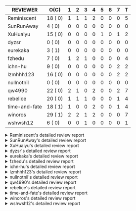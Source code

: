 |   REVIEWER    |  O(C)   | 1 | 2 | 3 | 4 | 5 | 6 | 7 | T |
|---------------|---------|---|---|---|---|---|---|---|---|
| Reminiscent   | 18 ( 0) | 1 | 1 | 1 | 2 | 0 | 0 | 0 | 5 |
| SunRunAway    |  4 ( 0) | 0 | 0 | 0 | 0 | 0 | 0 | 0 | 0 |
| XuHuaiyu      | 15 ( 0) | 0 | 0 | 0 | 0 | 1 | 0 | 1 | 2 |
| dyzsr         |  0 ( 0) | 0 | 0 | 0 | 0 | 0 | 0 | 0 | 0 |
| eurekaka      |  3 ( 1) | 0 | 0 | 0 | 0 | 0 | 0 | 0 | 0 |
| fzhedu        |  7 ( 0) | 1 | 2 | 1 | 0 | 0 | 0 | 0 | 4 |
| ichn-hu       |  9 ( 0) | 0 | 0 | 0 | 0 | 0 | 0 | 2 | 2 |
| lzmhhh123     | 16 ( 0) | 0 | 0 | 0 | 0 | 0 | 0 | 2 | 2 |
| nullnotnil    |  0 ( 0) | 0 | 0 | 0 | 0 | 0 | 0 | 0 | 0 |
| qw4990        | 22 ( 0) | 2 | 1 | 0 | 2 | 0 | 0 | 2 | 7 |
| rebelice      | 20 ( 0) | 1 | 1 | 1 | 0 | 0 | 0 | 1 | 4 |
| time-and-fate | 18 ( 1) | 1 | 0 | 0 | 2 | 0 | 0 | 1 | 4 |
| winoros       | 29 ( 1) | 2 | 2 | 1 | 2 | 0 | 0 | 0 | 7 |
| wshwsh12      |  6 ( 0) | 0 | 0 | 1 | 0 | 0 | 0 | 0 | 1 |


<details> 
  <summary>Reminiscent's detailed review report</summary> 

## To Be Reviewed

|    REPO    |                                                                                               PR                                                                                               | C | LASTED  |
|------------|------------------------------------------------------------------------------------------------------------------------------------------------------------------------------------------------|---|---------|
| tidb/23590 | [planner, table: optimize the list partition pruner for range query](https://github.com/pingcap/tidb/pull/23590)                                                                               |   | 209d16h |
| tidb/26474 | [planner: fix the unstable unit test TestTableFromMeta (#26463)](https://github.com/pingcap/tidb/pull/26474)                                                                                   |   | 91d16h  |
| tidb/26475 | [planner: fix the unstable unit test TestTableFromMeta (#26463)](https://github.com/pingcap/tidb/pull/26475)                                                                                   |   | 91d16h  |
| tidb/26491 | [planner: fix the unstable test TestOrderedResultModeOnOtherOperators (#26481)](https://github.com/pingcap/tidb/pull/26491)                                                                    |   | 90d23h  |
| tidb/26492 | [planner: fix the unstable test TestOrderedResultModeOnOtherOperators (#26481)](https://github.com/pingcap/tidb/pull/26492)                                                                    |   | 90d23h  |
| tidb/26498 | [planner: fix the unstable unit test `TestAnalyzeIncremental` (#26460)](https://github.com/pingcap/tidb/pull/26498)                                                                            |   | 90d20h  |
| tidb/26499 | [planner: fix the unstable unit test `TestAnalyzeIncremental` (#26460)](https://github.com/pingcap/tidb/pull/26499)                                                                            |   | 90d20h  |
| tidb/26503 | [planner: fix goroutine leak problem in some unit tests (#26500)](https://github.com/pingcap/tidb/pull/26503)                                                                                  |   | 90d19h  |
| tidb/27636 | [planner, expression: avoid exprs with side effects in column pruning and agg pushdown (#27370)](https://github.com/pingcap/tidb/pull/27636)                                                   |   | 55d17h  |
| tidb/27773 | [statistics: remove redundant assignment for statistics.Column.Count](https://github.com/pingcap/tidb/pull/27773)                                                                              |   | 49d16h  |
| tidb/27837 | [planner: fix wrong plan caused by shallow copy schema columns (#27798)](https://github.com/pingcap/tidb/pull/27837)                                                                           |   | 45d16h  |
| tidb/28836 | [planner: fix the issue that plan-cache cannot be aware of changes of unsigned flags (#28827)](https://github.com/pingcap/tidb/pull/28836)                                                     |   | 6d23h   |
| tidb/28878 | [docs: add design doc for analyze predicate columns](https://github.com/pingcap/tidb/pull/28878)                                                                                               |   | 6d16h   |
| tidb/28927 | [planner: fix the issue that cached IndexJoin plans may return wrong results after changing parameters (#28915)](https://github.com/pingcap/tidb/pull/28927)                                   |   | 3d9h    |
| tidb/28928 | [planner: fix the issue that cached IndexJoin plans may return wrong results after changing parameters (#28915)](https://github.com/pingcap/tidb/pull/28928)                                   |   | 3d9h    |
| tidb/28992 | [planner: add an extra safe-guard selection upon DataSource to prevent wrong results caused by wrong rebuilt range when using plan-cache (#28976)](https://github.com/pingcap/tidb/pull/28992) |   | 1d6h    |
| tidb/28993 | [planner: add an extra safe-guard selection upon DataSource to prevent wrong results caused by wrong rebuilt range when using plan-cache (#28976)](https://github.com/pingcap/tidb/pull/28993) |   | 1d6h    |
| tidb/28994 | [planner: add an extra safe-guard selection upon DataSource to prevent wrong results caused by wrong rebuilt range when using plan-cache (#28976)](https://github.com/pingcap/tidb/pull/28994) |   | 1d6h    |


## Reviewed in Last 7 Days

|    REPO    |                                                                                          PR                                                                                           | C | D |   R   |
|------------|---------------------------------------------------------------------------------------------------------------------------------------------------------------------------------------|---|---|-------|
| tidb/28428 | [*: support show column_stats_usage](https://github.com/pingcap/tidb/pull/28428)                                                                                                      |   | 1 | 24d0h |
| tidb/28976 | [planner: add an extra safe-guard selection upon DataSource to prevent wrong results caused by wrong rebuilt range when using plan-cache](https://github.com/pingcap/tidb/pull/28976) |   | 2 | 2h    |
| tidb/28938 | [planner: fix the issue that plan-cache may return wrong results when the IndexLookup depends on a generated column](https://github.com/pingcap/tidb/pull/28938)                      |   | 3 | 2h    |
| tidb/28915 | [planner: fix the issue that cached IndexJoin plans may return wrong results after changing parameters](https://github.com/pingcap/tidb/pull/28915)                                   |   | 4 | 0h    |
| tidb/28837 | [planner: fix the issue that plan-cache cannot be aware of changes of unsigned flags (#28827)](https://github.com/pingcap/tidb/pull/28837)                                            |   | 4 | 3d0h  |


</details> 


<details> 
  <summary>SunRunAway's detailed review report</summary> 

## To Be Reviewed

|    REPO    |                                                                        PR                                                                        | C | LASTED  |
|------------|--------------------------------------------------------------------------------------------------------------------------------------------------|---|---------|
| tidb/21834 | [planner: enhanced index range calculation plan](https://github.com/pingcap/tidb/pull/21834)                                                     |   | 309d18h |
| tidb/21956 | [planner/preprocessor: disallow into-outfile clause in some place](https://github.com/pingcap/tidb/pull/21956)                                   |   | 302d23h |
| tidb/25385 | [executor: global kill 32bits (local connID part)](https://github.com/pingcap/tidb/pull/25385)                                                   |   | 130d10h |
| tidb/27832 | [executor: fix a bug that can not insert null into a not null column in the empty SQL mode (#21237)](https://github.com/pingcap/tidb/pull/27832) |   | 45d16h  |


## Reviewed in Last 7 Days

| REPO | PR | C | D | R |
|------|----|---|---|---|


</details> 


<details> 
  <summary>XuHuaiyu's detailed review report</summary> 

## To Be Reviewed

|     REPO     |                                                               PR                                                                | C | LASTED  |
|--------------|---------------------------------------------------------------------------------------------------------------------------------|---|---------|
| docs-cn/5561 | [Add sql optimization-related docs to toc](https://github.com/pingcap/docs-cn/pull/5561)                                        |   | 241d15h |
| tidb/21401   | [expression: incompatibility with MySQL for ADDTIME()](https://github.com/pingcap/tidb/pull/21401)                              |   | 325d11h |
| docs-cn/6716 | [sysvar: add doc for tidb-restricted-read-only](https://github.com/pingcap/docs-cn/pull/6716)                                   |   | 91d18h  |
| tidb/26098   | [executor, planner: add support for SQL_CALC_FOUND_ROWS](https://github.com/pingcap/tidb/pull/26098)                            |   | 103d23h |
| tidb/26440   | [executor: a HashJoin demo in exchange parallel framework](https://github.com/pingcap/tidb/pull/26440)                          |   | 92d16h  |
| tidb/27315   | [go.mod: update parser to fix the parse error for subquery (#25647)](https://github.com/pingcap/tidb/pull/27315)                |   | 65d13h  |
| tidb/27378   | [distsql: fix goroutine/memory leak for streaming when query is cancelled (#27354)](https://github.com/pingcap/tidb/pull/27378) |   | 63d18h  |
| tidb/27396   | [*: set consistent assertion for DML](https://github.com/pingcap/tidb/pull/27396)                                               |   | 63d13h  |
| tidb/27403   | [expression: round function for int should use round half up rule](https://github.com/pingcap/tidb/pull/27403)                  |   | 63d11h  |
| tidb/27992   | [planner: add sub plan info of shuffleReceiver when query explain analyze](https://github.com/pingcap/tidb/pull/27992)          |   | 38d16h  |
| tidb/28870   | [expression: Fix wrong result of hour function in vectorized expression (#28857)](https://github.com/pingcap/tidb/pull/28870)   |   | 6d17h   |
| tidb/28871   | [expression: Fix wrong result of hour function in vectorized expression (#28857)](https://github.com/pingcap/tidb/pull/28871)   |   | 6d17h   |
| tidb/28872   | [expression: Fix wrong result of hour function in vectorized expression (#28857)](https://github.com/pingcap/tidb/pull/28872)   |   | 6d17h   |
| tidb/28953   | [sessionctx: Fix SET GLOBAL tidb_skip_isolation_level_check=1 (#27898)](https://github.com/pingcap/tidb/pull/28953)             |   | 2d17h   |
| tidb/28957   | [sessionctx: Fix SET GLOBAL tidb_skip_isolation_level_check=1 (#27898)](https://github.com/pingcap/tidb/pull/28957)             |   | 2d16h   |


## Reviewed in Last 7 Days

|    REPO    |                                                              PR                                                               | C | D |   R   |
|------------|-------------------------------------------------------------------------------------------------------------------------------|---|---|-------|
| tidb/28874 | [expression: Fix wrong result of hour function in vectorized expression (#28857)](https://github.com/pingcap/tidb/pull/28874) |   | 5 | 2d17h |
| tidb/28857 | [expression: Fix wrong result of hour function in vectorized expression](https://github.com/pingcap/tidb/pull/28857)          |   | 7 | 0h    |


</details> 


<details> 
  <summary>dyzsr's detailed review report</summary> 

## To Be Reviewed

| REPO | PR | C | LASTED |
|------|----|---|--------|


## Reviewed in Last 7 Days

| REPO | PR | C | D | R |
|------|----|---|---|---|


</details> 


<details> 
  <summary>eurekaka's detailed review report</summary> 

## To Be Reviewed

|    REPO    |                                                PR                                                 | C | LASTED  |
|------------|---------------------------------------------------------------------------------------------------|---|---------|
| tidb/22416 | [core: fix subQuery at projection in only_full_group](https://github.com/pingcap/tidb/pull/22416) | Y | 278d11h |
| tidb/23316 | [planner: Fix rebuild range for prepared plan](https://github.com/pingcap/tidb/pull/23316)        |   | 220d17h |
| tidb/27099 | [planner: support expression index for view](https://github.com/pingcap/tidb/pull/27099)          |   | 71d19h  |


## Reviewed in Last 7 Days

| REPO | PR | C | D | R |
|------|----|---|---|---|


</details> 


<details> 
  <summary>fzhedu's detailed review report</summary> 

## To Be Reviewed

|    REPO    |                                                                         PR                                                                         | C | LASTED |
|------------|----------------------------------------------------------------------------------------------------------------------------------------------------|---|--------|
| tidb/28147 | [planner: fix can not found column bug (#28067)](https://github.com/pingcap/tidb/pull/28147)                                                       |   | 34d19h |
| tidb/28262 | [distsql: avoid false positive error log about `invalid cop task execution summaries length` (#28188)](https://github.com/pingcap/tidb/pull/28262) |   | 29d16h |
| tidb/28263 | [distsql: avoid false positive error log about `invalid cop task execution summaries length` (#28188)](https://github.com/pingcap/tidb/pull/28263) |   | 29d16h |
| tidb/28287 | [copr: Fix bug that mpp node availability detect does not work in some corner cases (#28201)](https://github.com/pingcap/tidb/pull/28287)          |   | 28d21h |
| tidb/28288 | [copr: Fix bug that mpp node availability detect does not work in some corner cases (#28201)](https://github.com/pingcap/tidb/pull/28288)          |   | 28d21h |
| tidb/28651 | [expression: not push invalid cast to tiflash (#28458)](https://github.com/pingcap/tidb/pull/28651)                                                |   | 13d18h |
| tidb/28652 | [expression: not push invalid cast to tiflash (#28458)](https://github.com/pingcap/tidb/pull/28652)                                                |   | 13d18h |


## Reviewed in Last 7 Days

|    REPO    |                                                           PR                                                           | C | D |   R   |
|------------|------------------------------------------------------------------------------------------------------------------------|---|---|-------|
| tics/3260  | [MPP: Restore concurrency before add ExchangeSenders](https://github.com/pingcap/tics/pull/3260)                       |   | 1 | 1d22h |
| tidb/28981 | [copr: (hotfix)MPP balance regions between TiFlash nodes with continuity.](https://github.com/pingcap/tidb/pull/28981) |   | 2 | 2h    |
| tidb/28972 | [copr: MPP balance regions between TiFlash nodes with continuity.](https://github.com/pingcap/tidb/pull/28972)         |   | 2 | 1h    |
| tidb/28906 | [copr: MPP balance regions between TiFlash nodes with continuity. ](https://github.com/pingcap/tidb/pull/28906)        |   | 3 | 23h   |


</details> 


<details> 
  <summary>ichn-hu's detailed review report</summary> 

## To Be Reviewed

|     REPO     |                                                                         PR                                                                         | C | LASTED  |
|--------------|----------------------------------------------------------------------------------------------------------------------------------------------------|---|---------|
| tidb/20903   | [planner: fix confused and unnecessary double-projection in plans.](https://github.com/pingcap/tidb/pull/20903)                                    |   | 349d17h |
| docs-cn/7238 | [system-variables: correct the description of tidb_allow_fallback_to_tikv](https://github.com/pingcap/docs-cn/pull/7238)                           |   | 21d19h  |
| tidb/22631   | [executor: refine window processor](https://github.com/pingcap/tidb/pull/22631)                                                                    |   | 263d23h |
| tidb/27119   | [executor: fix json_objectagg() on varbinary type](https://github.com/pingcap/tidb/pull/27119)                                                     |   | 71d16h  |
| tidb/27403   | [expression: round function for int should use round half up rule](https://github.com/pingcap/tidb/pull/27403)                                     |   | 63d11h  |
| tidb/27451   | [expression: fix wrong result for date add sub (#27244)](https://github.com/pingcap/tidb/pull/27451)                                               |   | 62d16h  |
| tidb/28262   | [distsql: avoid false positive error log about `invalid cop task execution summaries length` (#28188)](https://github.com/pingcap/tidb/pull/28262) |   | 29d16h  |
| tidb/28499   | [expression: align null flag of union columns and constants](https://github.com/pingcap/tidb/pull/28499)                                           |   | 21d15h  |
| tidb/28666   | [executor: fill extra partition ID column in UnionScan executor](https://github.com/pingcap/tidb/pull/28666)                                       |   | 13d11h  |


## Reviewed in Last 7 Days

|    REPO    |                                            PR                                            | C | D |  R  |
|------------|------------------------------------------------------------------------------------------|---|---|-----|
| tidb/28838 | [*: support show tiflash config](https://github.com/pingcap/tidb/pull/28838)             |   | 7 | 3h  |
| tidb/28828 | [planner: remove surplus FindColumnInfoByID](https://github.com/pingcap/tidb/pull/28828) |   | 7 | 18h |


</details> 


<details> 
  <summary>lzmhhh123's detailed review report</summary> 

## To Be Reviewed

|    REPO    |                                                                        PR                                                                        | C | LASTED  |
|------------|--------------------------------------------------------------------------------------------------------------------------------------------------|---|---------|
| tidb/22631 | [executor: refine window processor](https://github.com/pingcap/tidb/pull/22631)                                                                  |   | 263d23h |
| tidb/26005 | [expression: fix cast string like '.1a1' to decimal has no warnings information](https://github.com/pingcap/tidb/pull/26005)                     |   | 107d13h |
| tidb/26152 | [types: year function can't handle some date string](https://github.com/pingcap/tidb/pull/26152)                                                 |   | 101d14h |
| tidb/27212 | [planner: fix wrong charset about union result of date type and int](https://github.com/pingcap/tidb/pull/27212)                                 |   | 69d14h  |
| tidb/27611 | [types: fix incorrect return type about if function when argument type contains bit](https://github.com/pingcap/tidb/pull/27611)                 |   | 56d14h  |
| tidb/27832 | [executor: fix a bug that can not insert null into a not null column in the empty SQL mode (#21237)](https://github.com/pingcap/tidb/pull/27832) |   | 45d16h  |
| tikv/10616 | [copr: fix Max/Min bug when comparing signed and unsigned int64 (#10167)](https://github.com/tikv/tikv/pull/10616)                               |   | 90d21h  |
| tidb/27954 | [planner: Fix Empty string has different meanings in SELECT and UPDATE](https://github.com/pingcap/tidb/pull/27954)                              |   | 41d16h  |
| tikv/10617 | [copr: fix Max/Min bug when comparing signed and unsigned int64 (#10167)](https://github.com/tikv/tikv/pull/10617)                               |   | 90d21h  |
| tidb/28499 | [expression: align null flag of union columns and constants](https://github.com/pingcap/tidb/pull/28499)                                         |   | 21d15h  |
| tidb/28651 | [expression: not push invalid cast to tiflash (#28458)](https://github.com/pingcap/tidb/pull/28651)                                              |   | 13d18h  |
| tidb/28652 | [expression: not push invalid cast to tiflash (#28458)](https://github.com/pingcap/tidb/pull/28652)                                              |   | 13d18h  |
| tidb/28656 | [distsql: fix copr cache events metric](https://github.com/pingcap/tidb/pull/28656)                                                              |   | 13d17h  |
| tidb/28813 | [expression: simplify canFuncBePushed logic ](https://github.com/pingcap/tidb/pull/28813)                                                        |   | 7d19h   |
| tidb/28888 | [telemetry: nitpick for identical branches](https://github.com/pingcap/tidb/pull/28888)                                                          |   | 5d20h   |
| tidb/28924 | [planner: reject non-top sort for MPP](https://github.com/pingcap/tidb/pull/28924)                                                               |   | 3d14h   |


## Reviewed in Last 7 Days

|    REPO    |                                                PR                                                 | C | D |   R   |
|------------|---------------------------------------------------------------------------------------------------|---|---|-------|
| tidb/28838 | [*: support show tiflash config](https://github.com/pingcap/tidb/pull/28838)                      |   | 7 | 2h    |
| tidb/28712 | [expression: add extra enum info for push down check](https://github.com/pingcap/tidb/pull/28712) |   | 7 | 3d18h |


</details> 


<details> 
  <summary>nullnotnil's detailed review report</summary> 

## To Be Reviewed

| REPO | PR | C | LASTED |
|------|----|---|--------|


## Reviewed in Last 7 Days

| REPO | PR | C | D | R |
|------|----|---|---|---|


</details> 


<details> 
  <summary>qw4990's detailed review report</summary> 

## To Be Reviewed

|     REPO     |                                                                  PR                                                                  | C | LASTED  |
|--------------|--------------------------------------------------------------------------------------------------------------------------------------|---|---------|
| docs-cn/5561 | [Add sql optimization-related docs to toc](https://github.com/pingcap/docs-cn/pull/5561)                                             |   | 241d15h |
| tidb/21018   | [planner: don't push down null sensitive join conditions (#19620)](https://github.com/pingcap/tidb/pull/21018)                       |   | 343d17h |
| docs-cn/7237 | [Add restriction information for index merge to avoid misuse](https://github.com/pingcap/docs-cn/pull/7237)                          |   | 21d19h  |
| tidb/23590   | [planner, table: optimize the list partition pruner for range query](https://github.com/pingcap/tidb/pull/23590)                     |   | 209d16h |
| tidb/26323   | [planner: use multi-layer projections for subquery selection (#8190)](https://github.com/pingcap/tidb/pull/26323)                    |   | 95d6h   |
| tidb/26440   | [executor: a HashJoin demo in exchange parallel framework](https://github.com/pingcap/tidb/pull/26440)                               |   | 92d16h  |
| tidb/26499   | [planner: fix the unstable unit test `TestAnalyzeIncremental` (#26460)](https://github.com/pingcap/tidb/pull/26499)                  |   | 90d20h  |
| tidb/27315   | [go.mod: update parser to fix the parse error for subquery (#25647)](https://github.com/pingcap/tidb/pull/27315)                     |   | 65d13h  |
| tidb/27396   | [*: set consistent assertion for DML](https://github.com/pingcap/tidb/pull/27396)                                                    |   | 63d13h  |
| tidb/28038   | [*: collect column stats usage and periodically dump to the system table](https://github.com/pingcap/tidb/pull/28038)                |   | 37d16h  |
| tidb/28295   | [planner: keep the original join schema in predicate pushdown (#24862)](https://github.com/pingcap/tidb/pull/28295)                  |   | 28d16h  |
| tidb/28333   | [executor: fix detaching from GlobalTracker before executing select query](https://github.com/pingcap/tidb/pull/28333)               |   | 26d15h  |
| tidb/28666   | [executor: fill extra partition ID column in UnionScan executor](https://github.com/pingcap/tidb/pull/28666)                         |   | 13d11h  |
| tidb/28719   | [statistics: fix auto analyze triggered out of specified time (#28703)](https://github.com/pingcap/tidb/pull/28719)                  |   | 10d16h  |
| tidb/28721   | [statistics: fix auto analyze triggered out of specified time (#28703)](https://github.com/pingcap/tidb/pull/28721)                  |   | 10d16h  |
| tidb/28723   | [statistics: fix auto analyze triggered out of specified time (#28703)](https://github.com/pingcap/tidb/pull/28723)                  |   | 10d16h  |
| tidb/28744   | [planner: clone possible properties before saving them is unnecessary](https://github.com/pingcap/tidb/pull/28744)                   |   | 9d23h   |
| tidb/28819   | [planner: fix the wrong partition pruning when some conditions is out of range (#28296)](https://github.com/pingcap/tidb/pull/28819) |   | 7d18h   |
| tidb/28878   | [docs: add design doc for analyze predicate columns](https://github.com/pingcap/tidb/pull/28878)                                     |   | 6d16h   |
| tidb/28953   | [sessionctx: Fix SET GLOBAL tidb_skip_isolation_level_check=1 (#27898)](https://github.com/pingcap/tidb/pull/28953)                  |   | 2d17h   |
| tidb/28957   | [sessionctx: Fix SET GLOBAL tidb_skip_isolation_level_check=1 (#27898)](https://github.com/pingcap/tidb/pull/28957)                  |   | 2d16h   |
| tidb/28984   | [config, planner: Change prepared-plan-cache.capacity default size from 100 to 1000](https://github.com/pingcap/tidb/pull/28984)     |   | 1d15h   |


## Reviewed in Last 7 Days

|    REPO    |                                                                  PR                                                                  | C | D |   R   |
|------------|--------------------------------------------------------------------------------------------------------------------------------------|---|---|-------|
| tidb/28944 | [planner: allow refineArgs for plan cache in some situations](https://github.com/pingcap/tidb/pull/28944)                            |   | 1 | 2d20h |
| tidb/28840 | [planner: add more test cases for plan cache](https://github.com/pingcap/tidb/pull/28840)                                            |   | 1 | 6d5h  |
| tidb/28956 | [executor: refactor plan replayer](https://github.com/pingcap/tidb/pull/28956)                                                       |   | 2 | 1d0h  |
| tidb/27849 | [session: add system table mysql.column_stats_usage](https://github.com/pingcap/tidb/pull/27849)                                     |   | 4 | 41d5h |
| tidb/28820 | [planner: fix the wrong partition pruning when some conditions is out of range (#28296)](https://github.com/pingcap/tidb/pull/28820) |   | 4 | 3d22h |
| tidb/28826 | [*: rename RECREATOR to REPLAYER](https://github.com/pingcap/tidb/pull/28826)                                                        |   | 7 | 21h   |
| tidb/28774 | [planner: support rebuild the range of indexMerge when reuse the plan](https://github.com/pingcap/tidb/pull/28774)                   |   | 7 | 1d23h |


</details> 


<details> 
  <summary>rebelice's detailed review report</summary> 

## To Be Reviewed

|     REPO     |                                                                                               PR                                                                                               | C | LASTED  |
|--------------|------------------------------------------------------------------------------------------------------------------------------------------------------------------------------------------------|---|---------|
| docs/5185    | [sql-statements, information-schema: add `END_TIME` field for table `ANALYZE_STATUS`](https://github.com/pingcap/docs/pull/5185)                                                               |   | 203d17h |
| docs-cn/5916 | [sql-statements, information-schema: add `END_TIME` field for table `ANALYZE_STATUS`](https://github.com/pingcap/docs-cn/pull/5916)                                                            |   | 203d17h |
| tidb/24033   | [statistics: fix some unstable tests in global stats (#23502)](https://github.com/pingcap/tidb/pull/24033)                                                                                     |   | 190d9h  |
| tidb/24669   | [planner: fix "order by + num " can use a column not in select fields](https://github.com/pingcap/tidb/pull/24669)                                                                             |   | 160d16h |
| tidb/26474   | [planner: fix the unstable unit test TestTableFromMeta (#26463)](https://github.com/pingcap/tidb/pull/26474)                                                                                   |   | 91d16h  |
| tidb/26475   | [planner: fix the unstable unit test TestTableFromMeta (#26463)](https://github.com/pingcap/tidb/pull/26475)                                                                                   |   | 91d16h  |
| tidb/26491   | [planner: fix the unstable test TestOrderedResultModeOnOtherOperators (#26481)](https://github.com/pingcap/tidb/pull/26491)                                                                    |   | 90d23h  |
| tidb/26492   | [planner: fix the unstable test TestOrderedResultModeOnOtherOperators (#26481)](https://github.com/pingcap/tidb/pull/26492)                                                                    |   | 90d23h  |
| tidb/26498   | [planner: fix the unstable unit test `TestAnalyzeIncremental` (#26460)](https://github.com/pingcap/tidb/pull/26498)                                                                            |   | 90d20h  |
| tidb/26499   | [planner: fix the unstable unit test `TestAnalyzeIncremental` (#26460)](https://github.com/pingcap/tidb/pull/26499)                                                                            |   | 90d20h  |
| tidb/26505   | [planner: fix goroutine leak problem in some unit tests (#26500)](https://github.com/pingcap/tidb/pull/26505)                                                                                  |   | 90d19h  |
| tidb/28038   | [*: collect column stats usage and periodically dump to the system table](https://github.com/pingcap/tidb/pull/28038)                                                                          |   | 37d16h  |
| tidb/28317   | [planner: remove duplicate predicates in the Selection operator](https://github.com/pingcap/tidb/pull/28317)                                                                                   |   | 27d8h   |
| tidb/28819   | [planner: fix the wrong partition pruning when some conditions is out of range (#28296)](https://github.com/pingcap/tidb/pull/28819)                                                           |   | 7d18h   |
| tidb/28836   | [planner: fix the issue that plan-cache cannot be aware of changes of unsigned flags (#28827)](https://github.com/pingcap/tidb/pull/28836)                                                     |   | 6d23h   |
| tidb/28878   | [docs: add design doc for analyze predicate columns](https://github.com/pingcap/tidb/pull/28878)                                                                                               |   | 6d16h   |
| tidb/28944   | [planner: allow refineArgs for plan cache in some situations](https://github.com/pingcap/tidb/pull/28944)                                                                                      |   | 2d20h   |
| tidb/28992   | [planner: add an extra safe-guard selection upon DataSource to prevent wrong results caused by wrong rebuilt range when using plan-cache (#28976)](https://github.com/pingcap/tidb/pull/28992) |   | 1d6h    |
| tidb/28993   | [planner: add an extra safe-guard selection upon DataSource to prevent wrong results caused by wrong rebuilt range when using plan-cache (#28976)](https://github.com/pingcap/tidb/pull/28993) |   | 1d6h    |
| tidb/28994   | [planner: add an extra safe-guard selection upon DataSource to prevent wrong results caused by wrong rebuilt range when using plan-cache (#28976)](https://github.com/pingcap/tidb/pull/28994) |   | 1d6h    |


## Reviewed in Last 7 Days

|    REPO    |                                                                                          PR                                                                                           | C | D |  R   |
|------------|---------------------------------------------------------------------------------------------------------------------------------------------------------------------------------------|---|---|------|
| tidb/28840 | [planner: add more test cases for plan cache](https://github.com/pingcap/tidb/pull/28840)                                                                                             |   | 1 | 6d5h |
| tidb/28976 | [planner: add an extra safe-guard selection upon DataSource to prevent wrong results caused by wrong rebuilt range when using plan-cache](https://github.com/pingcap/tidb/pull/28976) |   | 2 | 1h   |
| tidb/28938 | [planner: fix the issue that plan-cache may return wrong results when the IndexLookup depends on a generated column](https://github.com/pingcap/tidb/pull/28938)                      |   | 3 | 0h   |
| tidb/28774 | [planner: support rebuild the range of indexMerge when reuse the plan](https://github.com/pingcap/tidb/pull/28774)                                                                    |   | 7 | 2d3h |


</details> 


<details> 
  <summary>time-and-fate's detailed review report</summary> 

## To Be Reviewed

|    REPO    |                                                                          PR                                                                           | C | LASTED  |
|------------|-------------------------------------------------------------------------------------------------------------------------------------------------------|---|---------|
| tidb/22416 | [core: fix subQuery at projection in only_full_group](https://github.com/pingcap/tidb/pull/22416)                                                     | Y | 278d11h |
| tidb/25390 | [planner/core: fix `isTableAliasDuplicate`, use `schema.name` as key when table has a alias name](https://github.com/pingcap/tidb/pull/25390)         |   | 129d19h |
| tidb/26474 | [planner: fix the unstable unit test TestTableFromMeta (#26463)](https://github.com/pingcap/tidb/pull/26474)                                          |   | 91d16h  |
| tidb/26475 | [planner: fix the unstable unit test TestTableFromMeta (#26463)](https://github.com/pingcap/tidb/pull/26475)                                          |   | 91d16h  |
| tidb/26498 | [planner: fix the unstable unit test `TestAnalyzeIncremental` (#26460)](https://github.com/pingcap/tidb/pull/26498)                                   |   | 90d20h  |
| tidb/26499 | [planner: fix the unstable unit test `TestAnalyzeIncremental` (#26460)](https://github.com/pingcap/tidb/pull/26499)                                   |   | 90d20h  |
| tidb/26713 | [planner: use the converted datum based on the target column to point get](https://github.com/pingcap/tidb/pull/26713)                                |   | 85d11h  |
| tidb/27773 | [statistics: remove redundant assignment for statistics.Column.Count](https://github.com/pingcap/tidb/pull/27773)                                     |   | 49d16h  |
| tidb/28295 | [planner: keep the original join schema in predicate pushdown (#24862)](https://github.com/pingcap/tidb/pull/28295)                                   |   | 28d16h  |
| tidb/28444 | [planner: fix the issue that planner may cache invalid plans for joins in some cases (#28432)](https://github.com/pingcap/tidb/pull/28444)            |   | 23d23h  |
| tidb/28445 | [planner: fix the issue that planner may cache invalid plans for joins in some cases (#28432)](https://github.com/pingcap/tidb/pull/28445)            |   | 23d23h  |
| tidb/28446 | [planner: fix the issue that planner may cache invalid plans for joins in some cases (#28432)](https://github.com/pingcap/tidb/pull/28446)            |   | 23d23h  |
| tidb/28491 | [util/ranger: check boundary condition when taking intersection of two columnValues](https://github.com/pingcap/tidb/pull/28491)                      |   | 21d20h  |
| tidb/28554 | [planner, statistics, sessionctx: add variable to enable/disable the outdated statistics to pseudo logic](https://github.com/pingcap/tidb/pull/28554) |   | 14d20h  |
| tidb/28819 | [planner: fix the wrong partition pruning when some conditions is out of range (#28296)](https://github.com/pingcap/tidb/pull/28819)                  |   | 7d18h   |
| tidb/28829 | [*: finer estimation of avg row size when column stats are unavailable in GetAvgRowSize](https://github.com/pingcap/tidb/pull/28829)                  |   | 7d14h   |
| tidb/28878 | [docs: add design doc for analyze predicate columns](https://github.com/pingcap/tidb/pull/28878)                                                      |   | 6d16h   |
| tidb/28924 | [planner: reject non-top sort for MPP](https://github.com/pingcap/tidb/pull/28924)                                                                    |   | 3d14h   |


## Reviewed in Last 7 Days

|    REPO    |                                                                     PR                                                                     | C | D |   R   |
|------------|--------------------------------------------------------------------------------------------------------------------------------------------|---|---|-------|
| tidb/28961 | [parser: add new analyze option `SAMPLERATE`](https://github.com/pingcap/tidb/pull/28961)                                                  |   | 1 | 2d1h  |
| tidb/28820 | [planner: fix the wrong partition pruning when some conditions is out of range (#28296)](https://github.com/pingcap/tidb/pull/28820)       |   | 4 | 3d22h |
| tidb/28837 | [planner: fix the issue that plan-cache cannot be aware of changes of unsigned flags (#28827)](https://github.com/pingcap/tidb/pull/28837) |   | 4 | 3d0h  |
| tidb/28799 | [domain, session: add plan replayer gc](https://github.com/pingcap/tidb/pull/28799)                                                        |   | 7 | 1d1h  |


</details> 


<details> 
  <summary>winoros's detailed review report</summary> 

## To Be Reviewed

|     REPO     |                                                                              PR                                                                              | C | LASTED  |
|--------------|--------------------------------------------------------------------------------------------------------------------------------------------------------------|---|---------|
| tidb/20903   | [planner: fix confused and unnecessary double-projection in plans.](https://github.com/pingcap/tidb/pull/20903)                                              |   | 349d17h |
| docs-cn/5916 | [sql-statements, information-schema: add `END_TIME` field for table `ANALYZE_STATUS`](https://github.com/pingcap/docs-cn/pull/5916)                          |   | 203d17h |
| docs/5783    | [migration: Add information about Vitess to TiDB migration](https://github.com/pingcap/docs/pull/5783)                                                       |   | 129d5h  |
| tidb/21018   | [planner: don't push down null sensitive join conditions (#19620)](https://github.com/pingcap/tidb/pull/21018)                                               |   | 343d17h |
| tidb/22416   | [core: fix subQuery at projection in only_full_group](https://github.com/pingcap/tidb/pull/22416)                                                            | Y | 278d11h |
| tidb/22478   | [planner, executor: fix query partition table with global unique index get wrong result](https://github.com/pingcap/tidb/pull/22478)                         |   | 273d13h |
| tidb/24138   | [planner: Add Equivalence Rules to Transform BinaryOptSubquery to ExistsSubquery](https://github.com/pingcap/tidb/pull/24138)                                |   | 185d12h |
| tidb/26323   | [planner: use multi-layer projections for subquery selection (#8190)](https://github.com/pingcap/tidb/pull/26323)                                            |   | 95d6h   |
| tidb/26474   | [planner: fix the unstable unit test TestTableFromMeta (#26463)](https://github.com/pingcap/tidb/pull/26474)                                                 |   | 91d16h  |
| tidb/26475   | [planner: fix the unstable unit test TestTableFromMeta (#26463)](https://github.com/pingcap/tidb/pull/26475)                                                 |   | 91d16h  |
| tidb/26492   | [planner: fix the unstable test TestOrderedResultModeOnOtherOperators (#26481)](https://github.com/pingcap/tidb/pull/26492)                                  |   | 90d23h  |
| tidb/26503   | [planner: fix goroutine leak problem in some unit tests (#26500)](https://github.com/pingcap/tidb/pull/26503)                                                |   | 90d19h  |
| tidb/26505   | [planner: fix goroutine leak problem in some unit tests (#26500)](https://github.com/pingcap/tidb/pull/26505)                                                |   | 90d19h  |
| tidb/27636   | [planner, expression: avoid exprs with side effects in column pruning and agg pushdown (#27370)](https://github.com/pingcap/tidb/pull/27636)                 |   | 55d17h  |
| tidb/28295   | [planner: keep the original join schema in predicate pushdown (#24862)](https://github.com/pingcap/tidb/pull/28295)                                          |   | 28d16h  |
| tidb/28491   | [util/ranger: check boundary condition when taking intersection of two columnValues](https://github.com/pingcap/tidb/pull/28491)                             |   | 21d20h  |
| tidb/28554   | [planner, statistics, sessionctx: add variable to enable/disable the outdated statistics to pseudo logic](https://github.com/pingcap/tidb/pull/28554)        |   | 14d20h  |
| tidb/28719   | [statistics: fix auto analyze triggered out of specified time (#28703)](https://github.com/pingcap/tidb/pull/28719)                                          |   | 10d16h  |
| tidb/28721   | [statistics: fix auto analyze triggered out of specified time (#28703)](https://github.com/pingcap/tidb/pull/28721)                                          |   | 10d16h  |
| tidb/28723   | [statistics: fix auto analyze triggered out of specified time (#28703)](https://github.com/pingcap/tidb/pull/28723)                                          |   | 10d16h  |
| tidb/28744   | [planner: clone possible properties before saving them is unnecessary](https://github.com/pingcap/tidb/pull/28744)                                           |   | 9d23h   |
| tidb/28748   | [planner/cascades: fill group stats](https://github.com/pingcap/tidb/pull/28748)                                                                             |   | 9d22h   |
| tidb/28759   | [planner: make constant propagation more stringently](https://github.com/pingcap/tidb/pull/28759)                                                            |   | 9d17h   |
| tidb/28796   | [statistics: migrate test-infra to testify for selectivity_test.go](https://github.com/pingcap/tidb/pull/28796)                                              |   | 8d10h   |
| tidb/28878   | [docs: add design doc for analyze predicate columns](https://github.com/pingcap/tidb/pull/28878)                                                             |   | 6d16h   |
| tidb/28879   | [planner: make the error of access path miss more user friendly](https://github.com/pingcap/tidb/pull/28879)                                                 |   | 6d15h   |
| tidb/28924   | [planner: reject non-top sort for MPP](https://github.com/pingcap/tidb/pull/28924)                                                                           |   | 3d14h   |
| tidb/28927   | [planner: fix the issue that cached IndexJoin plans may return wrong results after changing parameters (#28915)](https://github.com/pingcap/tidb/pull/28927) |   | 3d9h    |
| tidb/28928   | [planner: fix the issue that cached IndexJoin plans may return wrong results after changing parameters (#28915)](https://github.com/pingcap/tidb/pull/28928) |   | 3d9h    |


## Reviewed in Last 7 Days

|    REPO    |                                                                            PR                                                                            | C | D |   R    |
|------------|----------------------------------------------------------------------------------------------------------------------------------------------------------|---|---|--------|
| tidb/28800 | [session, statistics: fix "data too long for column 'xxx_bound'" when analyze tables with very long strings](https://github.com/pingcap/tidb/pull/28800) |   | 1 | 7d16h  |
| tidb/28829 | [*: finer estimation of avg row size when column stats are unavailable in GetAvgRowSize](https://github.com/pingcap/tidb/pull/28829)                     |   | 1 | 6d21h  |
| tidb/28987 | [table-level analyze options for both manual and auto analyze](https://github.com/pingcap/tidb/pull/28987)                                               |   | 2 | 4h     |
| tidb/28428 | [*: support show column_stats_usage](https://github.com/pingcap/tidb/pull/28428)                                                                         |   | 2 | 23d1h  |
| tidb/28038 | [*: collect column stats usage and periodically dump to the system table](https://github.com/pingcap/tidb/pull/28038)                                    |   | 3 | 34d23h |
| tidb/28915 | [planner: fix the issue that cached IndexJoin plans may return wrong results after changing parameters](https://github.com/pingcap/tidb/pull/28915)      |   | 4 | 0h     |
| tidb/28846 | [parser: analyze predicate/user-specified columns and show column_stats_usage](https://github.com/pingcap/tidb/pull/28846)                               |   | 4 | 3d1h   |


</details> 


<details> 
  <summary>wshwsh12's detailed review report</summary> 

## To Be Reviewed

|    REPO    |                                                           PR                                                           | C | LASTED  |
|------------|------------------------------------------------------------------------------------------------------------------------|---|---------|
| tidb/21401 | [expression: incompatibility with MySQL for ADDTIME()](https://github.com/pingcap/tidb/pull/21401)                     |   | 325d11h |
| tidb/21887 | [types: support %X %V %W formats for STR_TO_DATE()](https://github.com/pingcap/tidb/pull/21887)                        |   | 306d11h |
| tidb/27562 | [executor: Support partition spilling for HashAgg](https://github.com/pingcap/tidb/pull/27562)                         |   | 57d23h  |
| tidb/27837 | [planner: fix wrong plan caused by shallow copy schema columns (#27798)](https://github.com/pingcap/tidb/pull/27837)   |   | 45d16h  |
| tidb/27992 | [planner: add sub plan info of shuffleReceiver when query explain analyze](https://github.com/pingcap/tidb/pull/27992) |   | 38d16h  |
| tidb/28333 | [executor: fix detaching from GlobalTracker before executing select query](https://github.com/pingcap/tidb/pull/28333) |   | 26d15h  |


## Reviewed in Last 7 Days

|    REPO    |                                              PR                                               | C | D | R  |
|------------|-----------------------------------------------------------------------------------------------|---|---|----|
| tidb/28936 | [expression, parser: fix the result of trim3Args](https://github.com/pingcap/tidb/pull/28936) |   | 3 | 6h |


</details> 

